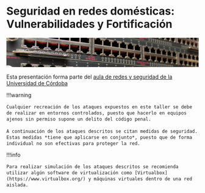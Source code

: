# Seguridad en redes domésticas: Vulnerabilidades y Fortificación

![](img/indexImage.jpg)

Esta presentación forma parte del [aula de redes y seguridad de la Universidad de Córdoba](http://www.uco.es/aulaRedesSeguridad/)

!!!warning

    Cualquier recreación de los ataques expuestos en este taller se debe de realizar en entornos controlados, puesto que hacerlo en equipos ajenos sin permiso supone un delito del código penal.

    A continuación de los ataques descritos se citan medidas de seguridad. Estas medidas *tiene que aplicarse en conjunto*, puesto que de forma individual no son efectivas para proteger la red.

!!!info

    Para realizar simulación de los ataques descritos se recomienda utilizar algún software de virtualización como [Virtualbox](https://www.virtualbox.org/) y máquinas virtuales dentro de una red aislada.
